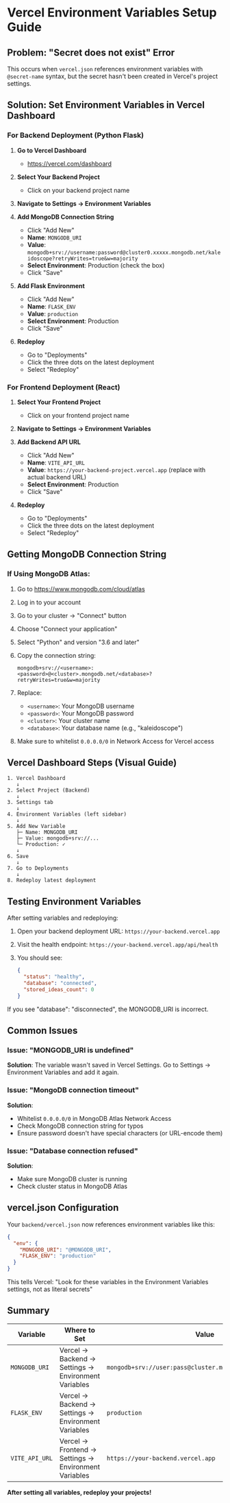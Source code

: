 # Vercel Environment Variables Setup Guide

## Problem: "Secret does not exist" Error

This occurs when `vercel.json` references environment variables with `@secret-name` syntax, but the secret hasn't been created in Vercel's project settings.

## Solution: Set Environment Variables in Vercel Dashboard

### For Backend Deployment (Python Flask)

1. **Go to Vercel Dashboard**
   - https://vercel.com/dashboard

2. **Select Your Backend Project**
   - Click on your backend project name

3. **Navigate to Settings → Environment Variables**

4. **Add MongoDB Connection String**
   - Click "Add New"
   - **Name**: `MONGODB_URI`
   - **Value**: `mongodb+srv://username:password@cluster0.xxxxx.mongodb.net/kaleidoscope?retryWrites=true&w=majority`
   - **Select Environment**: Production (check the box)
   - Click "Save"

5. **Add Flask Environment**
   - Click "Add New"
   - **Name**: `FLASK_ENV`
   - **Value**: `production`
   - **Select Environment**: Production
   - Click "Save"

6. **Redeploy**
   - Go to "Deployments"
   - Click the three dots on the latest deployment
   - Select "Redeploy"

### For Frontend Deployment (React)

1. **Select Your Frontend Project**
   - Click on your frontend project name

2. **Navigate to Settings → Environment Variables**

3. **Add Backend API URL**
   - Click "Add New"
   - **Name**: `VITE_API_URL`
   - **Value**: `https://your-backend-project.vercel.app` (replace with actual backend URL)
   - **Select Environment**: Production
   - Click "Save"

4. **Redeploy**
   - Go to "Deployments"
   - Click the three dots on the latest deployment
   - Select "Redeploy"

## Getting MongoDB Connection String

### If Using MongoDB Atlas:

1. Go to https://www.mongodb.com/cloud/atlas

2. Log in to your account

3. Go to your cluster → "Connect" button

4. Choose "Connect your application"

5. Select "Python" and version "3.6 and later"

6. Copy the connection string:
   ```
   mongodb+srv://<username>:<password>@<cluster>.mongodb.net/<database>?retryWrites=true&w=majority
   ```

7. Replace:
   - `<username>`: Your MongoDB username
   - `<password>`: Your MongoDB password
   - `<cluster>`: Your cluster name
   - `<database>`: Your database name (e.g., "kaleidoscope")

8. Make sure to whitelist `0.0.0.0/0` in Network Access for Vercel access

## Vercel Dashboard Steps (Visual Guide)

```
1. Vercel Dashboard
   ↓
2. Select Project (Backend)
   ↓
3. Settings tab
   ↓
4. Environment Variables (left sidebar)
   ↓
5. Add New Variable
   ├─ Name: MONGODB_URI
   ├─ Value: mongodb+srv://...
   └─ Production: ✓
   ↓
6. Save
   ↓
7. Go to Deployments
   ↓
8. Redeploy latest deployment
```

## Testing Environment Variables

After setting variables and redeploying:

1. Open your backend deployment URL: `https://your-backend.vercel.app`

2. Visit the health endpoint: `https://your-backend.vercel.app/api/health`

3. You should see:
   ```json
   {
     "status": "healthy",
     "database": "connected",
     "stored_ideas_count": 0
   }
   ```

If you see "database": "disconnected", the MONGODB_URI is incorrect.

## Common Issues

### Issue: "MONGODB_URI is undefined"
**Solution**: The variable wasn't saved in Vercel Settings. Go to Settings → Environment Variables and add it again.

### Issue: "MongoDB connection timeout"
**Solution**: 
- Whitelist `0.0.0.0/0` in MongoDB Atlas Network Access
- Check MongoDB connection string for typos
- Ensure password doesn't have special characters (or URL-encode them)

### Issue: "Database connection refused"
**Solution**:
- Make sure MongoDB cluster is running
- Check cluster status in MongoDB Atlas

## vercel.json Configuration

Your `backend/vercel.json` now references environment variables like this:

```json
{
  "env": {
    "MONGODB_URI": "@MONGODB_URI",
    "FLASK_ENV": "production"
  }
}
```

This tells Vercel: "Look for these variables in the Environment Variables settings, not as literal secrets"

## Summary

| Variable | Where to Set | Value |
|----------|-------------|-------|
| `MONGODB_URI` | Vercel → Backend → Settings → Environment Variables | `mongodb+srv://user:pass@cluster.mongodb.net/kaleidoscope` |
| `FLASK_ENV` | Vercel → Backend → Settings → Environment Variables | `production` |
| `VITE_API_URL` | Vercel → Frontend → Settings → Environment Variables | `https://your-backend.vercel.app` |

**After setting all variables, redeploy your projects!**
